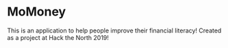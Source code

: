 # MoMoney
This is an application to help people improve their financial literacy! Created as a project at Hack the North 2019!
